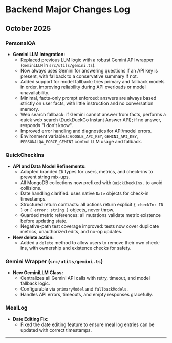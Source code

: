 # Backend Major Changes Log

## October 2025

### PersonalQA
- **Gemini LLM Integration:**
  - Replaced previous LLM logic with a robust Gemini API wrapper (`GeminiLLM` in `src/utils/gemini.ts`).
  - Now always uses Gemini for answering questions if an API key is present, with fallback to a conservative summary if not.
  - Added support for model fallback: tries primary and fallback models in order, improving reliability during API overloads or model unavailability.
  - Minimal, facts-only prompt enforced: answers are always based strictly on user facts, with little instruction and no conversation memory.
  - Web search fallback: if Gemini cannot answer from facts, performs a quick web search (DuckDuckGo Instant Answer API); if no answer, responds "I don't know".
  - Improved error handling and diagnostics for API/model errors.
  - Environment variables: `GOOGLE_API_KEY`, `GEMINI_API_KEY`, `PERSONALQA_FORCE_GEMINI` control LLM usage and fallback.

### QuickCheckIns
- **API and Data Model Refinements:**
  - Adopted branded `ID` types for users, metrics, and check-ins to prevent string mix-ups.
  - All MongoDB collections now prefixed with `QuickCheckIns.` to avoid collisions.
  - Date handling clarified: uses native `Date` objects for check-in timestamps.
  - Structured return contracts: all actions return explicit `{ checkIn: ID }` or `{ error: string }` objects, never throw.
  - Guarded metric references: all mutations validate metric existence before updating state.
  - Negative-path test coverage improved: tests now cover duplicate metrics, unauthorized edits, and no-op updates.
- **New delete action:**
  - Added a `delete` method to allow users to remove their own check-ins, with ownership and existence checks for safety.

### Gemini Wrapper (`src/utils/gemini.ts`)
- **New GeminiLLM Class:**
  - Centralizes all Gemini API calls with retry, timeout, and model fallback logic.
  - Configurable via `primaryModel` and `fallbackModels`.
  - Handles API errors, timeouts, and empty responses gracefully.


### MealLog
- **Date Editing Fix:**
  - Fixed the date editing feature to ensure meal log entries can be updated with correct timestamps.

---
